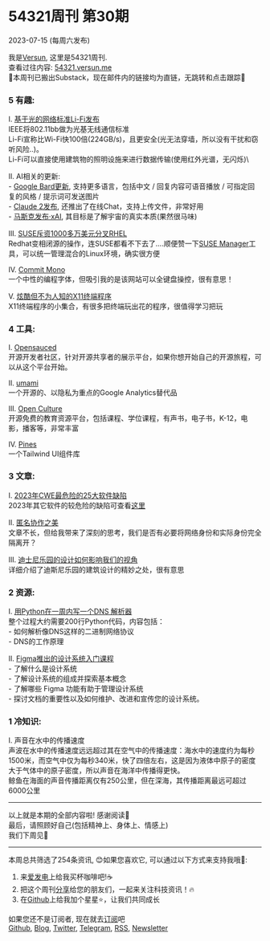 # 54321周刊 第30期
2023-07-15 (每周六发布)

我是[Versun](https://notes.versun.me), 这里是54321周刊. \
查看过往内容: [54321.versun.me](https://54321.versun.me/) \
🥳本周刊已搬出Substack，现在邮件内的链接均为直链，无跳转和点击跟踪🥳

### 5 有趣:
I. [基于光的网络标准Li-Fi发布](https://www.tomshardware.com/news/li-fi-standard-released)\
	IEEE将802.11bb做为光基无线通信标准\
	Li-Fi宣称比Wi-Fi快100倍(224GB/s)，且更安全(光无法穿墙，所以没有干扰和窃听风险..)。\
	Li-Fi可以直接使用建筑物的照明设施来进行数据传输(使用红外光谱，无闪烁)\

II. AI相关的更新:\
	-  [Google Bard更新](https://blog.google/products/bard/google-bard-new-features-update-july-2023/), 支持更多语言，包括中文 / 回复内容可语音播放 / 可指定回复的风格 / 提示词可发送图片\
	- [Claude 2发布](https://claude.ai/chats), 还推出了在线Chat，支持上传文件，非常好用\
	- [马斯克发布·xAI](https://x.ai/), 其目标是了解宇宙的真实本质(果然很马味)

III. [SUSE斥资1000多万美元分叉RHEL](https://www.suse.com/news/SUSE-Preserves-Choice-in-Enterprise-Linux/) \
	Redhat变相闭源的操作，连SUSE都看不下去了....顺便赞一下[SUSE Manager](https://www.suse.com/products/suse-manager/)工具，可以统一管理混合的Linux环境，确实很方便

IV. [Commit Mono](https://commitmono.com/)\
	一个中性的编程字体，但吸引我的是该网站可以全键盘操控，很有意思！

V. [炫酷但不为人知的X11终端程序](https://cyber.dabamos.de/unix/x11/)\
	X11终端程序的小集合，有很多把终端玩出花的程序，很值得学习把玩

### 4 工具:
I. [Opensauced](https://opensauced.pizza)\
	开源开发者社区，针对开源共享者的展示平台，如果你想开始自己的开源旅程，可以从这个平台开始。

II. [umami](https://umami.is/)\
	一个开源的、以隐私为重点的Google Analytics替代品

III. [Open Culture](https://www.openculture.com/)\
	开源免费的教育资源平台，包括课程、学位课程，有声书，电子书，K-12，电影，播客等，非常丰富

IV. [Pines](https://devdojo.com/pines)\
	一个Tailwind UI组件库

### 3 文章:
I. [2023年CWE最危险的25大软件缺陷](https://cwe.mitre.org/top25/archive/2023/2023_top25_list.html)\
	2023年其它软件的较危险的缺陷可查看[这里](https://cwe.mitre.org/top25/archive/2023/2023_onthecusp_list.html)

II. [匿名协作之美](https://lili.bearblog.dev/writing-anonymously/)\
	文章不长，但给我带来了深刻的思考，我们是否有必要将网络身份和实际身份完全隔离开？

III. [迪士尼乐园的设计如何影响我们的视角](https://disneycicerone.com/how-the-design-of-disney-parks-affects-our-perspective/)\
	详细介绍了迪斯尼乐园的建筑设计的精妙之处，很有意思

### 2 资源:
I. [用Python在一周内写一个DNS 解析器](https://implement-dns.wizardzines.com/)\
	整个过程大约需要200行Python代码，内容包括：\
	- 如何解析像DNS这样的二进制网络协议\
	- DNS的工作原理

II. [Figma推出的设计系统入门课程](https://www.youtube.com/playlist?list=PLXDU_eVOJTx6vqOWJSWH87Zb5-riiG63A)\
	- 了解什么是设计系统\
	- 了解设计系统的组成并探索基本概念\
	- 了解哪些 Figma 功能有助于管理设计系统\
	- 探讨文档的重要性以及如何维护、改进和宣传您的设计系统。

### 1 冷知识:
I. 声音在水中的传播速度\
	声波在水中的传播速度远远超过其在空气中的传播速度：海水中的速度约为每秒1500米，而空气中仅为每秒340米，快了四倍左右，这是因为液体中原子的密度大于气体中的原子密度，所以声音在海洋中传播得更快。\
	鲸鱼在海面的声音传播距离仅有250公里，但在深海，其传播距离最远可超过6000公里

---
以上就是本期的全部内容啦! 感谢阅读🥰\
最后，请照顾好自己(包括精神上、身体上、情感上)\
我们下周见👋

---
本周总共筛选了254条资讯, 😊如果您喜欢它, 可以通过以下方式来支持我哦🎉: 
1. 来[爱发电](https://afdian.net/a/versun)上给我买杯咖啡吧!☕ 
2. 把这个周刊[分享](https://54321.versun.me)给您的朋友们，一起来关注科技资讯！🔥 
3. 在[Github](https://github.com/versun/54321-Weekly)上给我加个星星⭐，让我们共同成长 

如果您还不是订阅者, 现在就去[订阅](https://54321.versun.me)吧\
[Github](https://github.com/versun/54321-Weekly), [Blog](https://notes.versun.me/), [Twitter](https://twitter.com/VersunPan), [Telegram](https://t.me/+0hAhZfrPJGo1YmI9), [RSS](https://54321.versun.me/feed), [Newsletter](https://54321.versun.me/)
